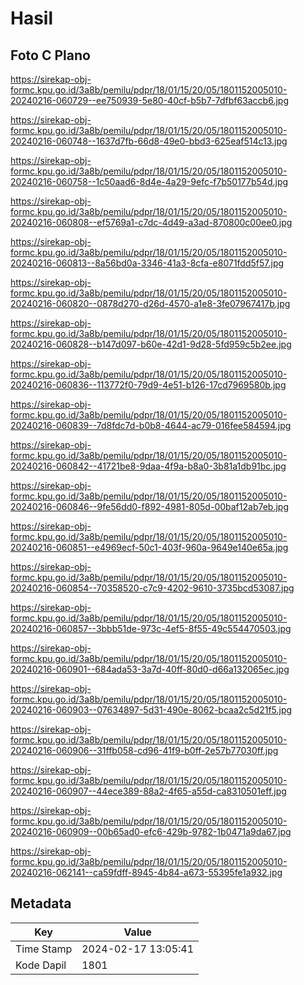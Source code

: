 # Hasil

## Foto C Plano

https://sirekap-obj-formc.kpu.go.id/3a8b/pemilu/pdpr/18/01/15/20/05/1801152005010-20240216-060729--ee750939-5e80-40cf-b5b7-7dfbf63accb6.jpg

https://sirekap-obj-formc.kpu.go.id/3a8b/pemilu/pdpr/18/01/15/20/05/1801152005010-20240216-060748--1637d7fb-66d8-49e0-bbd3-625eaf514c13.jpg

https://sirekap-obj-formc.kpu.go.id/3a8b/pemilu/pdpr/18/01/15/20/05/1801152005010-20240216-060758--1c50aad6-8d4e-4a29-9efc-f7b50177b54d.jpg

https://sirekap-obj-formc.kpu.go.id/3a8b/pemilu/pdpr/18/01/15/20/05/1801152005010-20240216-060808--ef5769a1-c7dc-4d49-a3ad-870800c00ee0.jpg

https://sirekap-obj-formc.kpu.go.id/3a8b/pemilu/pdpr/18/01/15/20/05/1801152005010-20240216-060813--8a56bd0a-3346-41a3-8cfa-e8071fdd5f57.jpg

https://sirekap-obj-formc.kpu.go.id/3a8b/pemilu/pdpr/18/01/15/20/05/1801152005010-20240216-060820--0878d270-d26d-4570-a1e8-3fe07967417b.jpg

https://sirekap-obj-formc.kpu.go.id/3a8b/pemilu/pdpr/18/01/15/20/05/1801152005010-20240216-060828--b147d097-b60e-42d1-9d28-5fd959c5b2ee.jpg

https://sirekap-obj-formc.kpu.go.id/3a8b/pemilu/pdpr/18/01/15/20/05/1801152005010-20240216-060836--113772f0-79d9-4e51-b126-17cd7969580b.jpg

https://sirekap-obj-formc.kpu.go.id/3a8b/pemilu/pdpr/18/01/15/20/05/1801152005010-20240216-060839--7d8fdc7d-b0b8-4644-ac79-016fee584594.jpg

https://sirekap-obj-formc.kpu.go.id/3a8b/pemilu/pdpr/18/01/15/20/05/1801152005010-20240216-060842--41721be8-9daa-4f9a-b8a0-3b81a1db91bc.jpg

https://sirekap-obj-formc.kpu.go.id/3a8b/pemilu/pdpr/18/01/15/20/05/1801152005010-20240216-060846--9fe56dd0-f892-4981-805d-00baf12ab7eb.jpg

https://sirekap-obj-formc.kpu.go.id/3a8b/pemilu/pdpr/18/01/15/20/05/1801152005010-20240216-060851--e4969ecf-50c1-403f-960a-9649e140e65a.jpg

https://sirekap-obj-formc.kpu.go.id/3a8b/pemilu/pdpr/18/01/15/20/05/1801152005010-20240216-060854--70358520-c7c9-4202-9610-3735bcd53087.jpg

https://sirekap-obj-formc.kpu.go.id/3a8b/pemilu/pdpr/18/01/15/20/05/1801152005010-20240216-060857--3bbb51de-973c-4ef5-8f55-49c554470503.jpg

https://sirekap-obj-formc.kpu.go.id/3a8b/pemilu/pdpr/18/01/15/20/05/1801152005010-20240216-060901--684ada53-3a7d-40ff-80d0-d66a132065ec.jpg

https://sirekap-obj-formc.kpu.go.id/3a8b/pemilu/pdpr/18/01/15/20/05/1801152005010-20240216-060903--07634897-5d31-490e-8062-bcaa2c5d21f5.jpg

https://sirekap-obj-formc.kpu.go.id/3a8b/pemilu/pdpr/18/01/15/20/05/1801152005010-20240216-060906--31ffb058-cd96-41f9-b0ff-2e57b77030ff.jpg

https://sirekap-obj-formc.kpu.go.id/3a8b/pemilu/pdpr/18/01/15/20/05/1801152005010-20240216-060907--44ece389-88a2-4f65-a55d-ca8310501eff.jpg

https://sirekap-obj-formc.kpu.go.id/3a8b/pemilu/pdpr/18/01/15/20/05/1801152005010-20240216-060909--00b65ad0-efc6-429b-9782-1b0471a9da67.jpg

https://sirekap-obj-formc.kpu.go.id/3a8b/pemilu/pdpr/18/01/15/20/05/1801152005010-20240216-062141--ca59fdff-8945-4b84-a673-55395fe1a932.jpg


## Metadata

| Key        | Value               |
| ---------- | ------------------- |
| Time Stamp | 2024-02-17 13:05:41 |
| Kode Dapil | 1801                |



